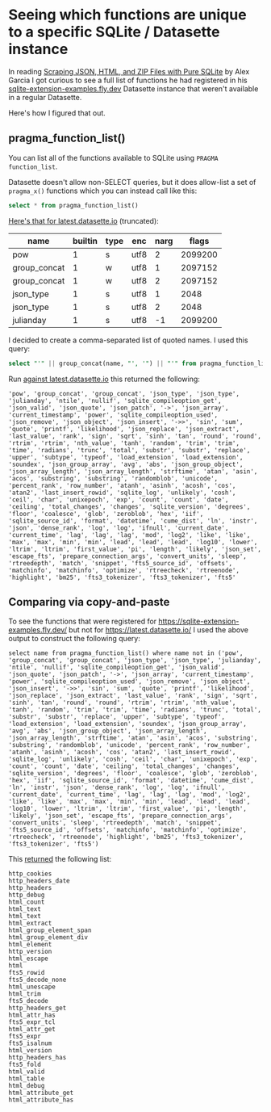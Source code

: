 # Seeing which functions are unique to a specific SQLite / Datasette instance

In reading [Scraping JSON, HTML, and ZIP Files with Pure SQLite](https://observablehq.com/@asg017/scrape-json-html-zip-with-sqlite) by Alex Garcia I got curious to see a full list of functions he had registered in his [sqlite-extension-examples.fly.dev](https://sqlite-extension-examples.fly.dev) Datasette instance that weren't available in a regular Datasette.

Here's how I figured that out.

## pragma_function_list()

You can list all of the functions available to SQLite using `PRAGMA function_list`.

Datasette doesn't allow non-SELECT queries, but it does allow-list a set of `pragma_x()` functions which you can instead call like this:

```sql
select * from pragma_function_list()
```
[Here's that for latest.datasette.io](https://latest.datasette.io/fixtures?sql=select+*+from+pragma_function_list%28%29) (truncated):

| name                          |   builtin | type   | enc   |   narg |   flags |
|-------------------------------|-----------|--------|-------|--------|---------|
| pow                           |         1 | s      | utf8  |      2 | 2099200 |
| group_concat                  |         1 | w      | utf8  |      1 | 2097152 |
| group_concat                  |         1 | w      | utf8  |      2 | 2097152 |
| json_type                     |         1 | s      | utf8  |      1 |    2048 |
| json_type                     |         1 | s      | utf8  |      2 |    2048 |
| julianday                     |         1 | s      | utf8  |     -1 | 2099200 |

I decided to create a comma-separated list of quoted names. I used this query:

```sql
select "'" || group_concat(name, "', '") || "'" from pragma_function_list()
```
Run [against latest.datasette.io](https://latest.datasette.io/fixtures?sql=select+%22%27%22+||+group_concat(name%2C+%22%27%2C+%27%22)+||+%22%27%22+from+pragma_function_list()) this returned the following:

`'pow', 'group_concat', 'group_concat', 'json_type', 'json_type', 'julianday', 'ntile', 'nullif', 'sqlite_compileoption_get', 'json_valid', 'json_quote', 'json_patch', '->', 'json_array', 'current_timestamp', 'power', 'sqlite_compileoption_used', 'json_remove', 'json_object', 'json_insert', '->>', 'sin', 'sum', 'quote', 'printf', 'likelihood', 'json_replace', 'json_extract', 'last_value', 'rank', 'sign', 'sqrt', 'sinh', 'tan', 'round', 'round', 'rtrim', 'rtrim', 'nth_value', 'tanh', 'random', 'trim', 'trim', 'time', 'radians', 'trunc', 'total', 'substr', 'substr', 'replace', 'upper', 'subtype', 'typeof', 'load_extension', 'load_extension', 'soundex', 'json_group_array', 'avg', 'abs', 'json_group_object', 'json_array_length', 'json_array_length', 'strftime', 'atan', 'asin', 'acos', 'substring', 'substring', 'randomblob', 'unicode', 'percent_rank', 'row_number', 'atanh', 'asinh', 'acosh', 'cos', 'atan2', 'last_insert_rowid', 'sqlite_log', 'unlikely', 'cosh', 'ceil', 'char', 'unixepoch', 'exp', 'count', 'count', 'date', 'ceiling', 'total_changes', 'changes', 'sqlite_version', 'degrees', 'floor', 'coalesce', 'glob', 'zeroblob', 'hex', 'iif', 'sqlite_source_id', 'format', 'datetime', 'cume_dist', 'ln', 'instr', 'json', 'dense_rank', 'log', 'log', 'ifnull', 'current_date', 'current_time', 'lag', 'lag', 'lag', 'mod', 'log2', 'like', 'like', 'max', 'max', 'min', 'min', 'lead', 'lead', 'lead', 'log10', 'lower', 'ltrim', 'ltrim', 'first_value', 'pi', 'length', 'likely', 'json_set', 'escape_fts', 'prepare_connection_args', 'convert_units', 'sleep', 'rtreedepth', 'match', 'snippet', 'fts5_source_id', 'offsets', 'matchinfo', 'matchinfo', 'optimize', 'rtreecheck', 'rtreenode', 'highlight', 'bm25', 'fts3_tokenizer', 'fts3_tokenizer', 'fts5'`

## Comparing via copy-and-paste

To see the functions that were registered for https://sqlite-extension-examples.fly.dev/ but not for https://latest.datasette.io/ I used the above output to construct the following query:

`select name from pragma_function_list() where name not in ('pow', 'group_concat', 'group_concat', 'json_type', 'json_type', 'julianday', 'ntile', 'nullif', 'sqlite_compileoption_get', 'json_valid', 'json_quote', 'json_patch', '->', 'json_array', 'current_timestamp', 'power', 'sqlite_compileoption_used', 'json_remove', 'json_object', 'json_insert', '->>', 'sin', 'sum', 'quote', 'printf', 'likelihood', 'json_replace', 'json_extract', 'last_value', 'rank', 'sign', 'sqrt', 'sinh', 'tan', 'round', 'round', 'rtrim', 'rtrim', 'nth_value', 'tanh', 'random', 'trim', 'trim', 'time', 'radians', 'trunc', 'total', 'substr', 'substr', 'replace', 'upper', 'subtype', 'typeof', 'load_extension', 'load_extension', 'soundex', 'json_group_array', 'avg', 'abs', 'json_group_object', 'json_array_length', 'json_array_length', 'strftime', 'atan', 'asin', 'acos', 'substring', 'substring', 'randomblob', 'unicode', 'percent_rank', 'row_number', 'atanh', 'asinh', 'acosh', 'cos', 'atan2', 'last_insert_rowid', 'sqlite_log', 'unlikely', 'cosh', 'ceil', 'char', 'unixepoch', 'exp', 'count', 'count', 'date', 'ceiling', 'total_changes', 'changes', 'sqlite_version', 'degrees', 'floor', 'coalesce', 'glob', 'zeroblob', 'hex', 'iif', 'sqlite_source_id', 'format', 'datetime', 'cume_dist', 'ln', 'instr', 'json', 'dense_rank', 'log', 'log', 'ifnull', 'current_date', 'current_time', 'lag', 'lag', 'lag', 'mod', 'log2', 'like', 'like', 'max', 'max', 'min', 'min', 'lead', 'lead', 'lead', 'log10', 'lower', 'ltrim', 'ltrim', 'first_value', 'pi', 'length', 'likely', 'json_set', 'escape_fts', 'prepare_connection_args', 'convert_units', 'sleep', 'rtreedepth', 'match', 'snippet', 'fts5_source_id', 'offsets', 'matchinfo', 'matchinfo', 'optimize', 'rtreecheck', 'rtreenode', 'highlight', 'bm25', 'fts3_tokenizer', 'fts3_tokenizer', 'fts5')`

This [returned](https://latest.datasette.io/fixtures?sql=select+%22%27%22+||+group_concat(name%2C+%22%27%2C+%27%22)+||+%22%27%22+from+pragma_function_list()) the following list:

```
http_cookies
http_headers_date
http_headers
http_debug
html_count
html_text
html_text
html_extract
html_group_element_span
html_group_element_div
html_element
http_version
html_escape
html
fts5_rowid
fts5_decode_none
html_unescape
html_trim
fts5_decode
http_headers_get
html_attr_has
fts5_expr_tcl
html_attr_get
fts5_expr
fts5_isalnum
html_version
http_headers_has
fts5_fold
html_valid
html_table
html_debug
html_attribute_get
html_attribute_has
```

